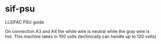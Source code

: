 # sif-psu
LLSIFAC PSU guide

On connection A3 and A4 the white wire is neutral while the gray wire is hot. This machine takes in 100 volts (technically can handle up to 120 volts)
